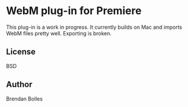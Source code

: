WebM plug-in for Premiere
=========================

This plug-in is a work in progress. It currently builds on Mac and imports WebM files pretty well. Exporting is broken.

License
-------
BSD

Author
------
Brendan Bolles